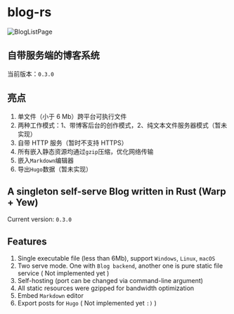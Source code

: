 # blog-rs

![BlogListPage](screenshot1.png)

## 自带服务端的博客系统

当前版本：`0.3.0`

## 亮点
1. 单文件（小于 6 Mb）跨平台可执行文件
2. 两种工作模式：1、带博客后台的创作模式，2、纯文本文件服务器模式（暂未实现）
3. 自带 HTTP 服务（暂时不支持 HTTPS）
4. 所有嵌入静态资源均通过`gzip`压缩，优化网络传输
5. 嵌入`Markdown`编辑器
6. 导出`Hugo`数据（暂未实现）

## A singleton self-serve Blog written in Rust (Warp + Yew)

Current version: `0.3.0`

## Features
1. Single executable file (less than 6Mb), support `Windows`, `Linux`, `macOS`
2. Two serve mode. One with `Blog backend`, another one is pure static file service ( Not implemented yet )
3. Self-hosting (port can be changed via command-line argument)
4. All static resources were gzipped for bandwidth optimization
5. Embed `Markdown` editor
6. Export posts for `Hugo` ( Not implemented yet `:)` )
